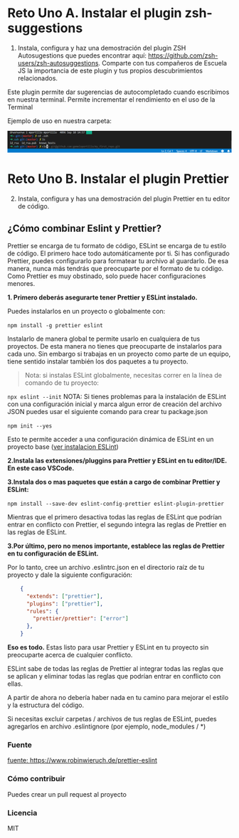 # Reto Uno A. Instalar el plugin zsh-suggestions
1. Instala, configura y haz una demostración del plugin ZSH Autosugestions que puedes encontrar aquí: https://github.com/zsh-users/zsh-autosuggestions. Comparte con tus compañeros de Escuela JS la importancia de este plugin y tus propios descubrimientos relacionados.

Este plugin permite dar sugerencias de autocompletado cuando escribimos en nuestra terminal. Permite incrementar el rendimiento en el uso de la Terminal

Ejemplo de uso en nuestra carpeta:

![Screenshot](../img/zsh-suggestions.png)

# Reto Uno B. Instalar el plugin Prettier
2. Instala, configura y has una demostración del plugin Prettier en tu editor de código.

## **¿Cómo combinar Eslint y Prettier?**

Prettier se encarga de tu formato de código, ESLint se encarga de tu estilo de código. El primero hace todo automáticamente por ti. Si has configurado Prettier, puedes configurarlo para formatear tu archivo al guardarlo. De esa manera, nunca más tendrás que preocuparte por el formato de tu código. Como Prettier es muy obstinado, solo puede hacer configuraciones menores.

**1. Primero deberás asegurarte tener Prettier y ESLint instalado.**

Puedes instalarlos en un proyecto o globalmente con:

``
npm install -g prettier eslint
``

Instalarlo de manera global te permite usarlo en cualquiera de tus proyectos. De esta manera no tienes que preocuparte de instalarlos para cada uno. Sin embargo si trabajas en un proyecto como parte de un equipo, tiene sentido instalar también los dos paquetes a tu proyecto.

> Nota: si instalas ESLint globalmente, necesitas correr en la línea de comando de tu proyecto:

``
npx eslint --init
``
NOTA: Si tienes problemas para la instalación de ESLint con una configuración inicial y marca algun error de creación del archivo JSON puedes usar el siguiente comando para crear tu package.json

``
npm init --yes
``

Esto te permite acceder a una configuración dinámica de ESLint en un proyecto base ([ver instalacion ESLint](https://github.com/gemeloportillo/platzi-escuela-de-javascript/blob/master/retos/Instalaci%C3%B3n-ESLint.txt))

**2.Instala las extensiones/pluggins para Prettier y ESLint en tu editor/IDE. En este caso VSCode.**

**3.Instala dos o mas paquetes que están a cargo de combinar Prettier y ESLint:**

``
    npm install --save-dev eslint-config-prettier eslint-plugin-prettier
``

Mientras que el primero desactiva todas las reglas de ESLint que podrían entrar en conflicto con Prettier, el segundo integra las reglas de Prettier en las reglas de ESLint.

**3.Por último, pero no menos importante, establece las reglas de Prettier en tu configuración de ESLint.** 

Por lo tanto, cree un archivo .eslintrc.json en el directorio raíz de tu proyecto y dale la siguiente configuración:

```json
    {
      "extends": ["prettier"],
      "plugins": ["prettier"],
      "rules": {
        "prettier/prettier": ["error"]
      },
    }
```


**Eso es todo.** Estas listo para usar Prettier y ESLint en tu proyecto sin preocuparte acerca de cualquier conflicto. 

ESLint sabe de todas las reglas de Prettier al integrar todas las reglas que se aplican y eliminar todas las reglas que podrían entrar en conflicto con ellas.

A partir de ahora no debería haber nada en tu camino para mejorar el estilo y la estructura del código.

Si necesitas excluir carpetas / archivos de tus reglas de ESLint, puedes agregarlos en archivo .eslintignore (por ejemplo, node_modules / *)

### Fuente

[fuente: https://www.robinwieruch.de/prettier-eslint ](https://www.robinwieruch.de/prettier-eslint)

### Cómo contribuir
Puedes crear un pull request al proyecto

### Licencia
MIT
